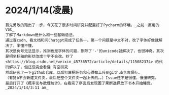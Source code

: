 # 2024/1/14(凌晨)
    首先勇敢的踏出了一步，今天花了很多时间研究并配置好了Pycharm的环境。_之前一直用的VSC_
    了解了Markdown是什么和一些基础语法。
    通过查csdn、看文档和问Chatgpt完成了任务一，第一个问题是中文不对，改了字体好像就解决了，半懂不懂，
    其次是负号无法显示，推测也是字体的问题，删除了'-'的unicode就解决了，也很神奇。其次是把坐标轴的形状改成十字不会改，抄了<https://blog.csdn.net/weixin_45736572/article/details/115082374> 的代码解决了，但还没完全看懂 有空研究
    然后研究了一下github仓库，以后打算把任务和心得都上传到github仓库保存。
    （有猪b不会新建文件夹，最后把整个文件夹一起上传的。。）Issue还不是很懂，慢慢研究。
    最后打开了《概率论与数理统计》，在看完了序言后发现困了果断选择放下书本开始睡觉。
    _2024/1/14/3:11 am_
